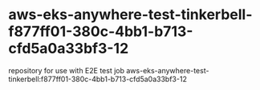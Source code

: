 # aws-eks-anywhere-test-tinkerbell-f877ff01-380c-4bb1-b713-cfd5a0a33bf3-12
repository for use with E2E test job aws-eks-anywhere-test-tinkerbell:f877ff01-380c-4bb1-b713-cfd5a0a33bf3-12
